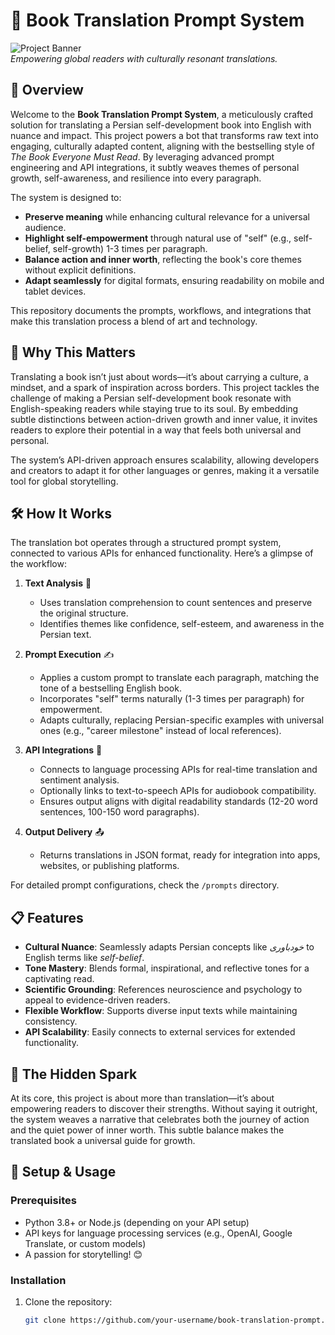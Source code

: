 # 📖 Book Translation Prompt System

![Project Banner](https://via.placeholder.com/1200x300.png?text=Unlocking+Personal+Growth)  
*Empowering global readers with culturally resonant translations.*

## 🌟 Overview

Welcome to the **Book Translation Prompt System**, a meticulously crafted solution for translating a Persian self-development book into English with nuance and impact. This project powers a bot that transforms raw text into engaging, culturally adapted content, aligning with the bestselling style of *The Book Everyone Must Read*. By leveraging advanced prompt engineering and API integrations, it subtly weaves themes of personal growth, self-awareness, and resilience into every paragraph.

The system is designed to:
- **Preserve meaning** while enhancing cultural relevance for a universal audience.
- **Highlight self-empowerment** through natural use of "self" (e.g., self-belief, self-growth) 1-3 times per paragraph.
- **Balance action and inner worth**, reflecting the book's core themes without explicit definitions.
- **Adapt seamlessly** for digital formats, ensuring readability on mobile and tablet devices.

This repository documents the prompts, workflows, and integrations that make this translation process a blend of art and technology.

## 🚀 Why This Matters

Translating a book isn’t just about words—it’s about carrying a culture, a mindset, and a spark of inspiration across borders. This project tackles the challenge of making a Persian self-development book resonate with English-speaking readers while staying true to its soul. By embedding subtle distinctions between action-driven growth and inner value, it invites readers to explore their potential in a way that feels both universal and personal.

The system’s API-driven approach ensures scalability, allowing developers and creators to adapt it for other languages or genres, making it a versatile tool for global storytelling.

## 🛠️ How It Works

The translation bot operates through a structured prompt system, connected to various APIs for enhanced functionality. Here’s a glimpse of the workflow:

1. **Text Analysis** 📜  
   - Uses translation comprehension to count sentences and preserve the original structure.
   - Identifies themes like confidence, self-esteem, and awareness in the Persian text.

2. **Prompt Execution** ✍️  
   - Applies a custom prompt to translate each paragraph, matching the tone of a bestselling English book.
   - Incorporates "self" terms naturally (1-3 times per paragraph) for empowerment.
   - Adapts culturally, replacing Persian-specific examples with universal ones (e.g., "career milestone" instead of local references).

3. **API Integrations** 🔗  
   - Connects to language processing APIs for real-time translation and sentiment analysis.
   - Optionally links to text-to-speech APIs for audiobook compatibility.
   - Ensures output aligns with digital readability standards (12-20 word sentences, 100-150 word paragraphs).

4. **Output Delivery** 📤  
   - Returns translations in JSON format, ready for integration into apps, websites, or publishing platforms.

For detailed prompt configurations, check the `/prompts` directory.

## 📋 Features

- **Cultural Nuance**: Seamlessly adapts Persian concepts like *خودباوری* to English terms like *self-belief*.
- **Tone Mastery**: Blends formal, inspirational, and reflective tones for a captivating read.
- **Scientific Grounding**: References neuroscience and psychology to appeal to evidence-driven readers.
- **Flexible Workflow**: Supports diverse input texts while maintaining consistency.
- **API Scalability**: Easily connects to external services for extended functionality.

## 🧠 The Hidden Spark

At its core, this project is about more than translation—it’s about empowering readers to discover their strengths. Without saying it outright, the system weaves a narrative that celebrates both the journey of action and the quiet power of inner worth. This subtle balance makes the translated book a universal guide for growth.

## 🔧 Setup & Usage

### Prerequisites
- Python 3.8+ or Node.js (depending on your API setup)
- API keys for language processing services (e.g., OpenAI, Google Translate, or custom models)
- A passion for storytelling! 😊

### Installation
1. Clone the repository:
   ```bash
   git clone https://github.com/your-username/book-translation-prompt.git